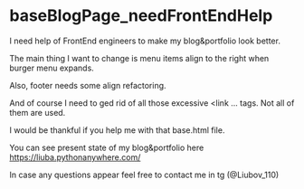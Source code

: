 # baseBlogPage_needFrontEndHelp

I need help of FrontEnd engineers to make my blog&amp;portfolio look better.


The main thing I want to change is menu items align to the right when burger menu expands.

Also, footer needs some align refactoring.

And of course I need to ged rid of all those excessive <link ... tags. Not all of them are used.

                                                             
I would be thankful if you help me with that base.html file.

                                                             
You can see present state of my blog&amp;portfolio here https://liuba.pythonanywhere.com/

In case any questions appear feel free to contact me in tg (@Liubov_110)
                                             
